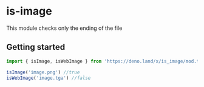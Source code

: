# is-image

This module checks only the ending of the file

## Getting started

```ts
import { isImage, isWebImage } from 'https://deno.land/x/is_image/mod.ts'

isImage('image.png') //true
isWebImage('image.tga') //false
```
